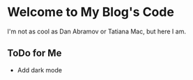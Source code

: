 # Welcome to My Blog's Code

I'm not as cool as Dan Abramov or Tatiana Mac, but here I am.

## ToDo for Me

- Add dark mode
